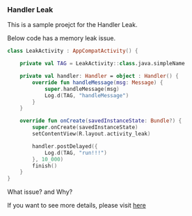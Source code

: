 ### Handler Leak

This is a sample proejct for the Handler Leak.

Below code has a memory leak issue.

```kotlin
class LeakActivity : AppCompatActivity() {

    private val TAG = LeakActivity::class.java.simpleName

    private val handler: Handler = object : Handler() {
        override fun handleMessage(msg: Message) {
            super.handleMessage(msg)
            Log.d(TAG, "handleMessage")
        }
    }

    override fun onCreate(savedInstanceState: Bundle?) {
        super.onCreate(savedInstanceState)
        setContentView(R.layout.activity_leak)

        handler.postDelayed({
            Log.d(TAG, "run!!!")
        }, 10_000)
        finish()
    }
}
```

What issue? and Why?

If you want to see more details, please visit [here](http://youknow.kim/2019/12/02/android-handler-leak/)
